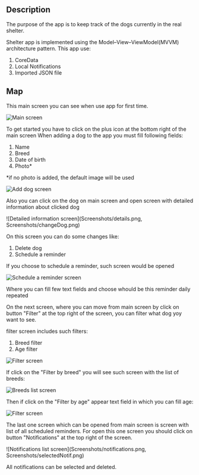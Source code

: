 ## Description

The purpose of the app is to keep track of the dogs currently in the real shelter.

Shelter app is implemented using the Model–View–ViewModel(MVVM) architecture pattern.
This app use:

1. CoreData
2. Local Notifications
3. Imported JSON file 

## Map
This main screen you can see when use app for first time.

![Main screen](Screenshots/mainView.png)

To get started you have to click on the plus icon at the bottom right of the main screen
When adding a dog to the app you must fill following fields:
1. Name
2. Breed
3. Date of birth
4. Photo*

*if no photo is added, the default image will be used

![Add dog screen](Screenshots/fillDogView.png)

Also you can click on the dog on main screen and open screen with detailed information about clicked dog

![Detailed information screen](Screenshots/details.png, Screenshots/changeDog.png)

On this screen you can do some changes like:
1. Delete dog
2. Schedule a reminder

If you choose to schedule a reminder, such screen would be opened 

![Schedule a reminder screen](Screenshots/reminder.png)

Where you can fill few text fields and choose whould be this reminder daily repeated

On the next screen, where you can move from main screen by click on button "Filter" at the top right of the screen, you can filter what dog yoy want to see.

filter screen includes such filters: 
1. Breed filter
2. Age filter

![Filter screen](Screenshots/filter.png)

If click on the "Filter by breed" you will see such screen with the list of breeds:

![Breeds list screen](Screenshots/breeds.png)

Then if click on the "Filter by age" appear text field in which you can fill age:

![Filter screen](Screenshots/age.png)

The last one screen which can be opened from main screen is screen with list of all scheduled reminders. For open this one screen you should click on button "Notifications" at the top right of the screen. 

![Notifications list screen](Screenshots/notifications.png, Screenshots/selectedNotif.png)

All notifications can be selected and deleted.


